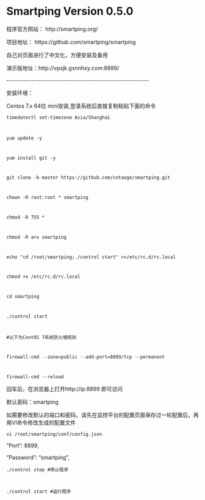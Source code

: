# Smartping Version 0.5.0
<p>程序官方网站： http://smartping.org/ </p>
<p>项目地址： https://github.com/smartping/smartping</p>
<p>自己对页面进行了中文化，方便安装及备用</p>
<p>演示版地址：http://vpsjk.gxnnhxy.com:8899/</p>
<p>----------------------------------------------------------</p>
<p>安装环境：</p>
<p>Centos 7.x  64位 mini安装,登录系统后直接复制粘贴下面的命令</p>

<code><p>timedatectl set-timezone Asia/Shanghai</p>
<p>yum update -y</p>
<p>yum install git -y</p>
<p>git clone -b master https://github.com/cntaoge/smartping.git</p>
<p>chown -R root:root * smartping</p>
<p>chmod -R 755 *</p>
<p>chmod -R a+x smartping</p>
<p>echo "cd /root/smartping;./control start" >>/etc/rc.d/rc.local</p>
<p>chmod +x /etc/rc.d/rc.local</p>
<p>cd smartping</p>
<p>./control start</p>
<p>#以下为CentOS 7系统防火墙规则</p>
<p>firewall-cmd --zone=public --add-port=8899/tcp --permanent</p>
<p>firewall-cmd --reload </p></code>

<p>回车后，在浏览器上打开http://ip:8899  即可访问</p>
<p>默认密码：smartping</p>

<p>如需要修改默认的端口和密码，请先在监控平台的配置页面保存过一轮配置后，再用VI命令修改生成的配置文件</p>
<code><p>vi /root/smartping/conf/config.json</p></code>

<p>“Port”: 8899,</p>
<p>“Password”: “smartping”,</p>

<code><p>./control stop #停止程序</p>
<p>./control start #运行程序</p></code>
